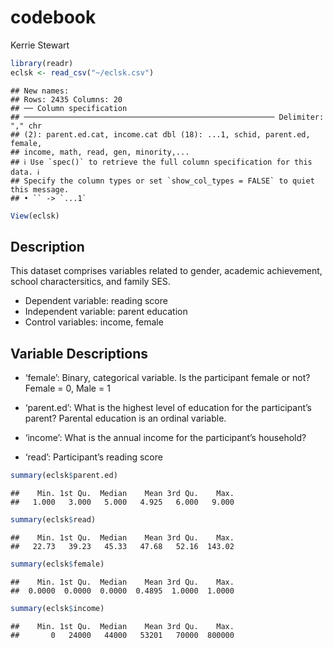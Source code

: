 codebook
================
Kerrie Stewart

``` r
library(readr)
eclsk <- read_csv("~/eclsk.csv")
```

    ## New names:
    ## Rows: 2435 Columns: 20
    ## ── Column specification
    ## ──────────────────────────────────────────────────────── Delimiter: "," chr
    ## (2): parent.ed.cat, income.cat dbl (18): ...1, schid, parent.ed, female,
    ## income, math, read, gen, minority,...
    ## ℹ Use `spec()` to retrieve the full column specification for this data. ℹ
    ## Specify the column types or set `show_col_types = FALSE` to quiet this message.
    ## • `` -> `...1`

``` r
View(eclsk)
```

## Description

This dataset comprises variables related to gender, academic
achievement, school charactersitics, and family SES.

- Dependent variable: reading score
- Independent variable: parent education
- Control variables: income, female

## Variable Descriptions

- ‘female’: Binary, categorical variable. Is the participant female or
  not? Female = 0, Male = 1

- ‘parent.ed’: What is the highest level of education for the
  participant’s parent? Parental education is an ordinal variable.

- ‘income’: What is the annual income for the participant’s household?

- ‘read’: Participant’s reading score

``` r
summary(eclsk$parent.ed)
```

    ##    Min. 1st Qu.  Median    Mean 3rd Qu.    Max. 
    ##   1.000   3.000   5.000   4.925   6.000   9.000

``` r
summary(eclsk$read)
```

    ##    Min. 1st Qu.  Median    Mean 3rd Qu.    Max. 
    ##   22.73   39.23   45.33   47.68   52.16  143.02

``` r
summary(eclsk$female)
```

    ##    Min. 1st Qu.  Median    Mean 3rd Qu.    Max. 
    ##  0.0000  0.0000  0.0000  0.4895  1.0000  1.0000

``` r
summary(eclsk$income)
```

    ##    Min. 1st Qu.  Median    Mean 3rd Qu.    Max. 
    ##       0   24000   44000   53201   70000  800000
